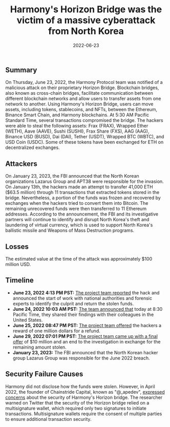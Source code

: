 ﻿---
date: 2022-06-23
custodians: Harmony’s Horizon
categories: Bridge Hack
title: Harmony's Horizon Bridge was the victim of a massive cyberattack from North Korea
---

## Summary

On Thursday, June 23, 2022, the Harmony Protocol team was notified of a malicious attack on their proprietary Horizon Bridge. Blockchain bridges, also known as cross-chain bridges, facilitate communication between different blockchain networks and allow users to transfer assets from one network to another. Using Harmony's Horizon Bridge, users can move assets, including tokens, stablecoins, and NFTs, between the Ethereum, Binance Smart Chain, and Harmony blockchains.
At 5:30 AM Pacific Standard Time, several transactions compromised the bridge. The hackers were able to steal the following assets: Frax (FRAX), Wrapped Ether (WETH), Aave (AAVE), Sushi (SUSHI), Frax Share (FXS), AAG (AAG), Binance USD (BUSD), Dai (DAI), Tether (USDT), Wrapped BTC (WBTC), and USD Coin (USDC). Some of these tokens have been exchanged for ETH on decentralized exchanges.

## Attackers

On January 23, 2023, the FBI announced that the North Korean organizations Lazarus Group and APT38 were responsible for the invasion. On January 13th, the hackers made an attempt to transfer 41,000 ETH ($63.5 million) through 11 transactions that extracted tokens stored in the bridge. 
Nevertheless, a portion of the funds was frozen and recovered by exchanges when the hackers tried to convert them into Bitcoin. The remaining unrecovered funds were then transferred to 11 Ethereum addresses.
According to the announcement, the FBI and its investigative partners will continue to identify and disrupt North Korea's theft and laundering of virtual currency, which is used to support North Korea's ballistic missile and Weapons of Mass Destruction programs.

## Losses

The estimated value at the time of the attack was approximately $100 million USD.

## Timeline

- **June 23, 2022 4:13 PM PST:** [The project team reported](https://twitter.com/harmonyprotocol/status/1540110924400324608?cxt=HHwWgMCjubquyd8qAAAA) the hack and announced the start of work with national authorities and forensic experts to identify the culprit and return the stolen funds.
- **June 24, 2022 10:03 AM PST:** [The team announced that](https://twitter.com/harmonyprotocol/status/1540380101308608512?cxt=HHwWgMCj2c7iw-AqAAAA) today at 8:30 Pacific Time, they shared their findings with their colleagues in the United States.
- **June 25, 2022 08:47 PM PST:** [The project team offered](https://twitter.com/harmonyprotocol/status/1540904433525088256?cxt=HHwWgICzkeKasuIqAAAA) the hackers a reward of one million dollars for a refund.
- **June 29, 2022 07:01 PM PST:** [The project team came up with a final offer](https://twitter.com/harmonyprotocol/status/1542327345175879680?cxt=HHwWgICjiZCjuecqAAAA) of $10 million and an end to the investigation in exchange for the remaining amount stolen.
- **January 23, 2023:** The FBI announced that the North Korean hacker group Lazarus Group was responsible for the June 2022 breach.

## Security Failure Causes

Harmony did not disclose how the funds were stolen. However, in April 2022, the founder of Chainstride Capital, known as "@_apedev", [expressed concerns](https://twitter.com/_apedev/status/1510007663832223751) about the security of Harmony's Horizon bridge. The researcher warned on Twitter that the security of the Horizon bridge relied on a multisignature wallet, which required only two signatures to initiate transactions. Multisignature wallets require the consent of multiple parties to ensure additional transaction security.